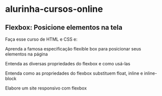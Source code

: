 # alurinha-cursos-online

## Flexbox: Posicione elementos na tela

Faça esse curso de HTML e CSS e:

Aprenda a famosa especificação flexible box para posicionar seus elementos na página

Entenda as diversas propriedades do flexbox e como usá-las

Entenda como as propriedades do flexbox substituem float, inline e inline-block

Elabore um site responsivo com flexbox
